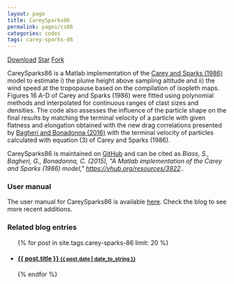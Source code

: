 ```yaml
---
layout: page
title: CareySparks86
permalink: pages/cs86
categories: codes
tags: carey-sparks-86
---
```


<a class="github-button" href="https://github.com/e5k/CareySparks86_Matlab/archive/master.zip" data-icon="octicon-cloud-download" data-size="large" aria-label="Download e5k/CareySparks86_Matlab on GitHub">Download</a>
<a class="github-button" href="https://github.com/e5k/CareySparks86_Matlab" data-icon="octicon-star" data-size="large" data-show-count="true" aria-label="Star e5k/CareySparks86_Matlab on GitHub">Star</a>
<a class="github-button" href="https://github.com/e5k/CareySparks86_Matlab/fork" data-icon="octicon-repo-forked" data-size="large" data-show-count="true" aria-label="Fork e5k/CareySparks86_Matlab on GitHub">Fork</a>

CareySparks86 is a Matlab implementation of the <a href="https://link.springer.com/article/10.1007/s00445-004-0386-2" target="_blank">Carey and Sparks (1986)</a> model to estimate i) the plume height above sampling altitude and ii) the wind speed at the tropopause based on the compilation of isopleth maps. Figures 16 A-D of Carey and Sparks (1986) were fitted using polynomial methods and interpolated for continuous ranges of clast sizes and densities. The code also assesses the influence of the particle shape on the final results by matching the terminal velocity of a particle with given flatness and elongation obtained with the new drag correlations presented by <a href="https://www.researchgate.net/publication/304144424_On_the_drag_of_freely_falling_non-spherical_particles" target="_blank">Bagheri and Bonadonna (2016)</a> with the terminal velocity of particles calculated with equation (3) of Carey and Sparks (1986).

CareySparks86 is maintained on <a href="https://github.com/e5k/CareySparks86_Matlab" target="_blank">GitHub</a> and can be cited as *Biass, S., Bagheri, G.,  Bonadonna, C. (2015), "A Matlab implementation of the Carey and Sparks (1986) model," https://vhub.org/resources/3922.*.

### User manual
The user manual for CareySparks86 is available <a href="{{ site.baseurl }}/files/cs86_man.pdf" target="_blank">here</a>. Check the blog to see more recent additions.

### Related blog entries
<div class="related">
  <ul class="related-posts">
    {% for post in site.tags.carey-sparks-86 limit: 20 %}
      <li>
        <h4>
          <a href="{{ post.url }}">
            {{ post.title }}
            <small>{{ post.date | date_to_string }}</small>
          </a>
        </h4>
      </li>
    {% endfor %}
  </ul>
</div>

